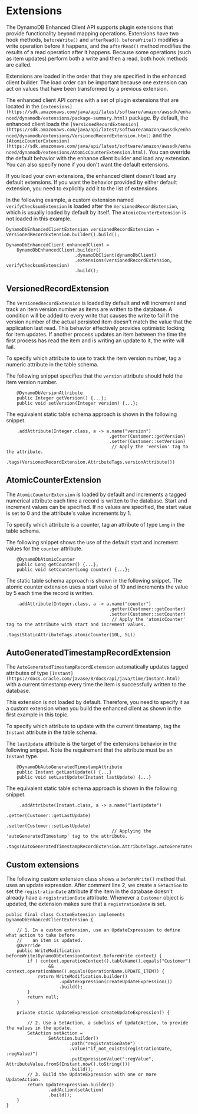 # Extensions<a name="ddb-en-client-extensions"></a>

The DynamoDB Enhanced Client API supports plugin extensions that provide functionality beyond mapping operations\. Extensions have two hook methods, `beforeWrite()` and `afterRead()`\. `beforeWrite()` modifies a write operation before it happens, and the `afterRead()` method modifies the results of a read operation after it happens\. Because some operations \(such as item updates\) perform both a write and then a read, both hook methods are called\. 

Extensions are loaded in the order that they are specified in the enhanced client builder\. The load order can be important because one extension can act on values that have been transformed by a previous extension\. 

The enhanced client API comes with a set of plugin extensions that are located in the `[extensions](https://sdk.amazonaws.com/java/api/latest/software/amazon/awssdk/enhanced/dynamodb/extensions/package-summary.html)` package\. By default, the enhanced client loads the `[VersionedRecordExtension](https://sdk.amazonaws.com/java/api/latest/software/amazon/awssdk/enhanced/dynamodb/extensions/VersionedRecordExtension.html)` and the `[AtomicCounterExtension](https://sdk.amazonaws.com/java/api/latest/software/amazon/awssdk/enhanced/dynamodb/extensions/AtomicCounterExtension.html)`\. You can override the default behavior with the enhance client builder and load any extension\. You can also specify none if you don't want the default extensions\. 

If you load your own extensions, the enhanced client doesn't load any default extensions\. If you want the behavior provided by either default extension, you need to explicitly add it to the list of extensions\. 

In the following example, a custom extension named `verifyChecksumExtension` is loaded after the `VersionedRecordExtension`, which is usually loaded by default by itself\. The `AtomicCounterExtension` is not loaded in this example\.

```
DynamoDbEnhancedClientExtension versionedRecordExtension = VersionedRecordExtension.builder().build();

DynamoDbEnhancedClient enhancedClient = 
    DynamoDbEnhancedClient.builder()
                          .dynamoDbClient(dynamoDbClient)
                          .extensions(versionedRecordExtension, verifyChecksumExtension)
                          .build();
```

## VersionedRecordExtension<a name="ddb-en-client-extensions-VRE"></a>

The `VersionedRecordExtension` is loaded by default and will increment and track an item version number as items are written to the database\. A condition will be added to every write that causes the write to fail if the version number of the actual persisted item doesn't match the value that the application last read\. This behavior effectively provides optimistic locking for item updates\. If another process updates an item between the time the first process has read the item and is writing an update to it, the write will fail\.

To specify which attribute to use to track the item version number, tag a numeric attribute in the table schema\. 

The following snippet specifies that the `version` attribute should hold the item version number\.

```
    @DynamoDbVersionAttribute
    public Integer getVersion() {...};
    public void setVersion(Integer version) {...};
```

The equivalent static table schema approach is shown in the following snippet\.

```
    .addAttribute(Integer.class, a -> a.name("version")
                                       .getter(Customer::getVersion)
                                       .setter(Customer::setVersion)
                                        // Apply the 'version' tag to the attribute.
                                       .tags(VersionedRecordExtension.AttributeTags.versionAttribute())
```

## AtomicCounterExtension<a name="ddb-en-client-extensions-ACE"></a>

The `AtomicCounterExtension` is loaded by default and increments a tagged numerical attribute each time a record is written to the database\. Start and increment values can be specified\. If no values are specified, the start value is set to 0 and the attribute's value increments by 1\.

To specify which attribute is a counter, tag an attribute of type `Long` in the table schema\.

The following snippet shows the use of the default start and increment values for the `counter` attribute\.

```
    @DynamoDbAtomicCounter
    public Long getCounter() {...};
    public void setCounter(Long counter) {...};
```

The static table schema approach is shown in the following snippet\. The atomic counter extension uses a start value of 10 and increments the value by 5 each time the record is written\.

```
    .addAttribute(Integer.class, a -> a.name("counter")
                                       .getter(Customer::getCounter)
                                       .setter(Customer::setCounter)
                                        // Apply the 'atomicCounter' tag to the attribute with start and increment values.
                                       .tags(StaticAttributeTags.atomicCounter(10L, 5L))
```

## AutoGeneratedTimestampRecordExtension<a name="ddb-en-client-extensions-AGTE-"></a>

The `AutoGeneratedTimestampRecordExtension` automatically updates tagged attributes of type `[Instant](https://docs.oracle.com/javase/8/docs/api/java/time/Instant.html)` with a current timestamp every time the item is successfully written to the database\.

This extension is not loaded by default\. Therefore, you need to specify it as a custom extension when you build the enhanced client as shown in the first example in this topic\.

To specify which attribute to update with the current timestamp, tag the `Instant` attribute in the table schema\.

The `lastUpdate` attribute is the target of the extensions behavior in the following snippet\. Note the requirement that the attribute must be an `Instant` type\.

```
    @DynamoDbAutoGeneratedTimestampAttribute
    public Instant getLastUpdate() {...}
    public void setLastUpdate(Instant lastUpdate) {...}
```

The equivalent static table schema approach is shown in the following snippet\.

```
     .addAttribute(Instant.class, a -> a.name("lastUpdate")
                                        .getter(Customer::getLastUpdate)
                                        .setter(Customer::setLastUpdate)
                                        // Applying the 'autoGeneratedTimestamp' tag to the attribute.
                                        .tags(AutoGeneratedTimestampRecordExtension.AttributeTags.autoGeneratedTimestampAttribute())
```

## Custom extensions<a name="ddb-en-client-extensions-custom"></a>

The following custom extension class shows a `beforeWrite()` method that uses an update expression\. After comment line 2, we create a `SetAction` to set the `registrationDate` attribute if the item in the database doesn't already have a `registrationDate` attribute\. Whenever a `Customer` object is updated, the extension makes sure that a `registrationDate` is set\.

```
public final class CustomExtension implements DynamoDbEnhancedClientExtension {

    // 1. In a custom extension, use an UpdateExpression to define what action to take before
    //    an item is updated.
    @Override
    public WriteModification beforeWrite(DynamoDbExtensionContext.BeforeWrite context) {
        if ( context.operationContext().tableName().equals("Customer")
                && context.operationName().equals(OperationName.UPDATE_ITEM)) {
            return WriteModification.builder()
                    .updateExpression(createUpdateExpression())
                    .build();
        }
        return null;
    }

    private static UpdateExpression createUpdateExpression() {

        // 2. Use a SetAction, a subclass of UpdateAction, to provide the values in the update.
        SetAction setAction =
                SetAction.builder()
                        .path("registrationDate")
                        .value("if_not_exists(registrationDate, :regValue)")
                        .putExpressionValue(":regValue", AttributeValue.fromS(Instant.now().toString()))
                        .build();
        // 3. Build the UpdateExpression with one or more UpdateAction.
        return UpdateExpression.builder()
                .addAction(setAction)
                .build();
    }
}
```